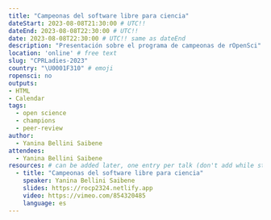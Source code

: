 ```yaml
---
title: "Campeonas del software libre para ciencia"
dateStart: 2023-08-08T21:30:00 # UTC!!
dateEnd: 2023-08-08T22:30:00 # UTC!!
date: 2023-08-08T22:30:00 # UTC!! same as dateEnd
description: "Presentación sobre el programa de campeonas de rOpenSci"
location: 'online' # free text
slug: "CPRLadies-2023"
country: "\U0001F310" # emoji
ropensci: no
outputs: 
- HTML
- Calendar 
tags: 
  - open science
  - champions
  - peer-review
author:
  - Yanina Bellini Saibene
attendees:
  - Yanina Bellini Saibene
resources: # can be added later, one entry per talk (don't add while still empty, add once there are resources)
  - title: "Campeonas del software libre para ciencia"
    speaker: Yanina Bellini Saibene
    slides: https://rocp2324.netlify.app
    video: https://vimeo.com/854320485
    language: es
---
```


